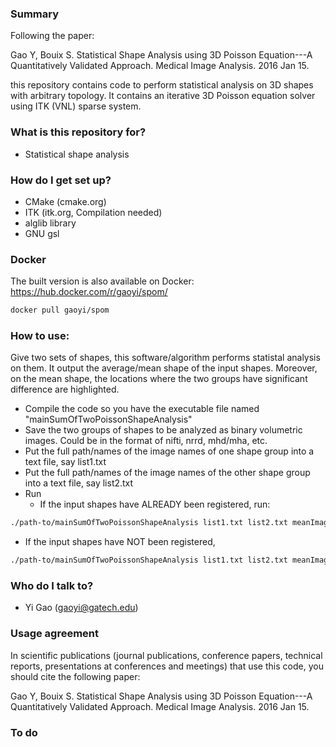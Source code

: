 ### Summary ###
Following the paper:

Gao Y, Bouix S. Statistical Shape Analysis using 3D Poisson
Equation---A Quantitatively Validated Approach. Medical Image
Analysis. 2016 Jan 15.

this repository contains code to perform statistical analysis on 3D
shapes with arbitrary topology. It contains an iterative 3D Poisson
equation solver using ITK (VNL) sparse system.

### What is this repository for? ###

* Statistical shape analysis

### How do I get set up? ###

* CMake (cmake.org)
* ITK (itk.org, Compilation needed)
* alglib library
* GNU gsl

### Docker

The built version is also available on Docker: https://hub.docker.com/r/gaoyi/spom/

```bash
docker pull gaoyi/spom
```

### How to use:
Give two sets of shapes, this software/algorithm performs statistal analysis on them. It output the average/mean shape of the input shapes. Moreover, on the mean shape, the locations where the two groups have significant difference are highlighted.

* Compile the code so you have the executable file named "mainSumOfTwoPoissonShapeAnalysis"
* Save the two groups of shapes to be analyzed as binary volumetric images. Could be in the format of nifti, nrrd, mhd/mha, etc.
* Put the full path/names of the image names of one shape group into a text file, say list1.txt
* Put the full path/names of the image names of the other shape group into a text file, say list2.txt
* Run 
  * If the input shapes have ALREADY been registered, run:
```bash
./path-to/mainSumOfTwoPoissonShapeAnalysis list1.txt list2.txt meanImageName.nrrd meanVTPName.vtp 0
```
  * If the input shapes have NOT been registered, 
```bash
./path-to/mainSumOfTwoPoissonShapeAnalysis list1.txt list2.txt meanImageName.nrrd meanVTPName.vtp 1
```

### Who do I talk to? ###

* Yi Gao (gaoyi@gatech.edu)

### Usage agreement ###

In scientific publications (journal publications, conference papers,
technical reports, presentations at conferences and meetings) that use
this code, you should cite the following paper:

Gao Y, Bouix S. Statistical Shape Analysis using 3D Poisson
Equation---A Quantitatively Validated Approach. Medical Image
Analysis. 2016 Jan 15.

### To do ###

